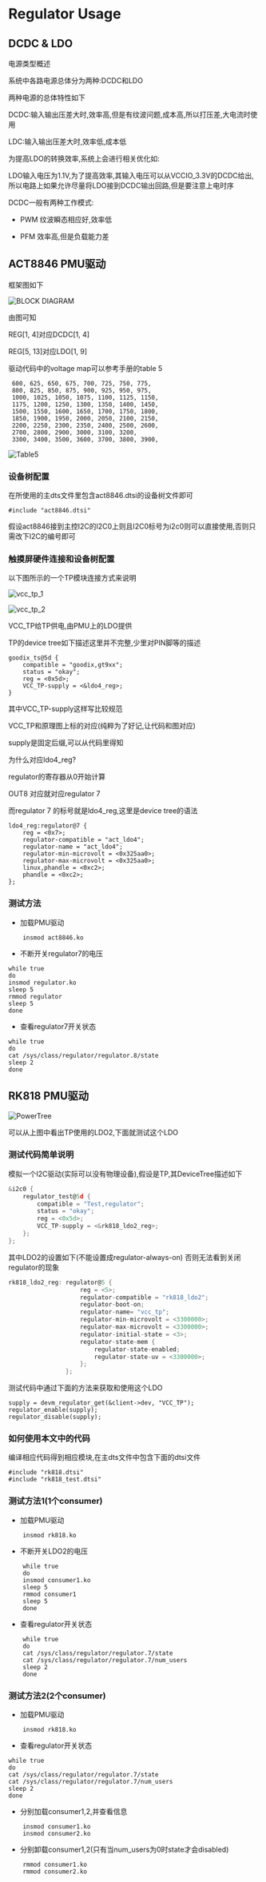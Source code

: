 # Regulator Usage

## DCDC & LDO

电源类型概述

系统中各路电源总体分为两种:DCDC和LDO

两种电源的总体特性如下

DCDC:输入输出压差大时,效率高,但是有纹波问题,成本高,所以打压差,大电流时使用

LDC:输入输出压差大时,效率低,成本低

为提高LDO的转换效率,系统上会进行相关优化如:

LDO输入电压为1.1V,为了提高效率,其输入电压可以从VCCIO_3.3V的DCDC给出,所以电路上如果允许尽量将LDO接到DCDC输出回路,但是要注意上电时序

DCDC一般有两种工作模式:

- PWM 纹波瞬态相应好,效率低

- PFM 效率高,但是负载能力差

## ACT8846 PMU驱动

框架图如下

![BLOCK DIAGRAM](./dcdc_ldo.png)

由图可知

REG[1, 4]对应DCDC[1, 4]

REG[5, 13]对应LDO[1, 9]

驱动代码中的voltage map可以参考手册的table 5

	 600, 625, 650, 675, 700, 725, 750, 775,
	 800, 825, 850, 875, 900, 925, 950, 975,
	 1000, 1025, 1050, 1075, 1100, 1125, 1150,
	 1175, 1200, 1250, 1300, 1350, 1400, 1450,
	 1500, 1550, 1600, 1650, 1700, 1750, 1800,
	 1850, 1900, 1950, 2000, 2050, 2100, 2150,
	 2200, 2250, 2300, 2350, 2400, 2500, 2600,
	 2700, 2800, 2900, 3000, 3100, 3200,
	 3300, 3400, 3500, 3600, 3700, 3800, 3900,

![Table5](./table5.png)

### 设备树配置

在所使用的主dts文件里包含act8846.dtsi的设备树文件即可

	#include "act8846.dtsi"

假设act8846接到主控I2C的I2C0上则且I2C0标号为i2c0则可以直接使用,否则只需改下I2C的编号即可

### 触摸屏硬件连接和设备树配置

以下图所示的一个TP模块连接方式来说明

![vcc_tp_1](./vcc_tp_1.png)

![vcc_tp_2](./vcc_tp_2.png)

VCC_TP给TP供电,由PMU上的LDO提供

TP的device tree如下描述这里并不完整,少里对PIN脚等的描述

```shell
goodix_ts@5d {
    compatible = "goodix,gt9xx";
    status = "okay";
    reg = <0x5d>;
    VCC_TP-supply = <&ldo4_reg>;
}
```

其中VCC_TP-supply这样写比较规范

VCC_TP和原理图上标的对应(纯粹为了好记,让代码和图对应)

supply是固定后缀,可以从代码里得知

为什么对应ldo4_reg?

regulator的寄存器从0开始计算

OUT8 对应就对应regulator 7

而regulator 7 的标号就是ldo4_reg,这里是device tree的语法

```shell
ldo4_reg:regulator@7 {
	reg = <0x7>;
	regulator-compatible = "act_ldo4";
	regulator-name = "act_ldo4";
	regulator-min-microvolt = <0x325aa0>;
	regulator-max-microvolt = <0x325aa0>;
	linux,phandle = <0xc2>;
	phandle = <0xc2>;
};
```

### 测试方法

- 加载PMU驱动

```shell
	insmod act8846.ko
```

- 不断开关regulator7的电压

```shell
while true
do
insmod regulator.ko
sleep 5
rmmod regulator
sleep 5
done
```

- 查看regulator7开关状态

```shell
while true
do
cat /sys/class/regulator/regulator.8/state
sleep 2
done
```

## RK818 PMU驱动

![PowerTree](./rk818_powertree.png)

可以从上图中看出TP使用的LDO2,下面就测试这个LDO

### 测试代码简单说明

模拟一个I2C驱动(实际可以没有物理设备),假设是TP,其DeviceTree描述如下

```c
&i2c0 {
	regulator_test@5d {
		compatible = "Test,regulator";
		status = "okay";
		reg = <0x5d>;
		VCC_TP-supply = <&rk818_ldo2_reg>;
	};
};
```

其中LDO2的设置如下(不能设置成regulator-always-on)
否则无法看到关闭regulator的现象

```c
rk818_ldo2_reg: regulator@5 {
					reg = <5>;
					regulator-compatible = "rk818_ldo2";
					regulator-boot-on;
					regulator-name= "vcc_tp";
					regulator-min-microvolt = <3300000>;
					regulator-max-microvolt = <3300000>;
					regulator-initial-state = <3>;
					regulator-state-mem {
						regulator-state-enabled;
						regulator-state-uv = <3300000>;
					};
				};
```

测试代码中通过下面的方法来获取和使用这个LDO

	supply = devm_regulator_get(&client->dev, "VCC_TP");
	regulator_enable(supply);
	regulator_disable(supply);

### 如何使用本文中的代码

编译相应代码得到相应模块,在主dts文件中包含下面的dtsi文件

	#include "rk818.dtsi"
	#include "rk818_test.dtsi"

### 测试方法1(1个consumer)

- 加载PMU驱动

```shell
	insmod rk818.ko
```

- 不断开关LDO2的电压

```shell
	while true
	do
	insmod consumer1.ko
	sleep 5
	rmmod consumer1
	sleep 5
	done
```

- 查看regulator开关状态

```shell
	while true
	do
	cat /sys/class/regulator/regulator.7/state
	cat /sys/class/regulator/regulator.7/num_users
	sleep 2
	done
```

### 测试方法2(2个consumer)

- 加载PMU驱动

```shell
	insmod rk818.ko
```

- 查看regulator开关状态

```shell
while true
do
cat /sys/class/regulator/regulator.7/state
cat /sys/class/regulator/regulator.7/num_users
sleep 2
done
```

- 分别加载consumer1,2,并查看信息

```shell
	insmod consumer1.ko
	insmod consumer2.ko
```

- 分别卸载consumer1,2(只有当num_users为0时state才会disabled)

```shell
	rmmod consumer1.ko
	rmmod consumer2.ko
```
